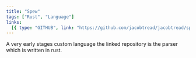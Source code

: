 ```yaml
---
title: "Spew"
tags: ["Rust", "Language"]
links:
  [{ type: "GITHUB", link: "https://github.com/jacobtread/jacobtread/spew" }]
---
```


A very early stages custom language the linked repository is the parser which is written in rust.
